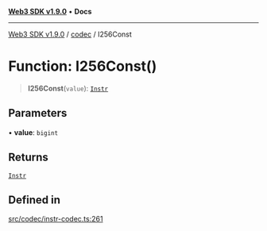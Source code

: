[**Web3 SDK v1.9.0**](../../../README.md) • **Docs**

***

[Web3 SDK v1.9.0](../../../globals.md) / [codec](../README.md) / I256Const

# Function: I256Const()

> **I256Const**(`value`): [`Instr`](../type-aliases/Instr.md)

## Parameters

• **value**: `bigint`

## Returns

[`Instr`](../type-aliases/Instr.md)

## Defined in

[src/codec/instr-codec.ts:261](https://github.com/Mystic-Nayy/alephium-web3/blob/c1afd789a197ce5fe21f08c2965942090157c33d/packages/web3/src/codec/instr-codec.ts#L261)

